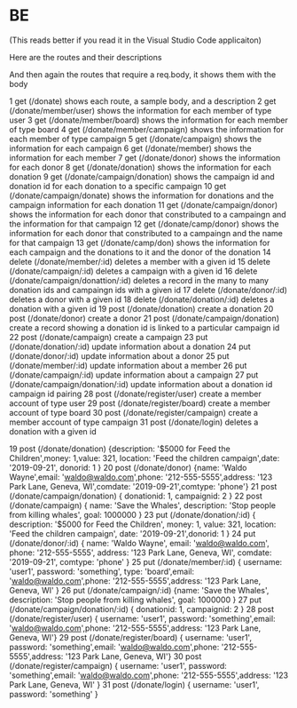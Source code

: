 # BE
(This reads better if you read it in the Visual Studio Code applicaiton)

Here are the routes and their descriptions

And then again the routes that require a req.body, it shows them with the body

1	get (/donate)		                    shows each route, a sample body, and a description
2	get (/donate/member/user)		        shows the information for each member of type user
3	get (/donate/member/board)		        shows the information for each member of type board
4	get (/donate/member/campaign)		    shows the information for each member of type campaign
5	get (/donate/campaign)		            shows the information for each campaign
6	get (/donate/member)		            shows the information for each member
7	get (/donate/donor)		                shows the information for each donor
8	get (/donate/donation)		            shows the information for each donation
9	get (/donate/campaign/donation)		    shows the campaign id and donation id for each donation to a specific campaign
10	get (/donate/campaign/donate)		    shows the information for donations and the campaign information for each donation
11	get (/donate/campaign/donor)		    shows the information for each donor that constributed to a campaingn and the information for that campaign
12	get (/donate/camp/donor)		        shows the information for each donor that constributed to a campaingn and the name for that campaign
13	get (/donate/camp/don)		            shows the information for each campaign and the donations to it and the donor of the donation
14	delete (/donate/member/:id)		        deletes a member with a given id
15	delete (/donate/campaign/:id)		    deletes a campaign with a given id
16	delete (/donate/campaign/donattion/:id)	 deletes a record in the many to many donation ids and campaingn ids with a given id
17	delete (/donate/donor/:id)		         deletes a donor with a given id
18	delete (/donate/donation/:id)		     deletes a donation with a given id
19	post (/donate/donation)                	create a donation
20	post (/donate/donor)                	create a donor
21	post (/donate/campaign/donation)	 	create a record showing a donation id is linked to a particular campaign id
22	post (/donate/campaign)	            	create a campaign
23	put (/donate/donation/:id)          	update information about a donation
24	put (/donate/donor/:id)             	update information about a donor
25	put (/donate/member/:id)            	update information about a member
26	put (/donate/campaign/:id)          	update information about a campaign
27	put (/donate/campaign/donation/:id) 	update information about a donation id campaign id pairing
28	post (/donate/register/user)	    	create a member account of type user
29	post (/donate/register/board)	    	create a member account of type board
30	post (/donate/register/campaign)	 	create a member account of type campaign
31	post (/donate/login)	                deletes a donation with a given id

19	post (/donate/donation)
{description: '$5000 for Feed the Children',money: 1,value: 321, location: 'Feed the children campaign',date: '2019-09-21', donorid: 1 }
20	post (/donate/donor)
{name: 'Waldo Wayne',email: 'waldo@waldo.com',phone: '212-555-5555',address: '123 Park Lane, Geneva, WI',comdate: '2019-09-21',comtype: 'phone'}
21	post (/donate/campaign/donation)
{ donationid: 1, campaignid: 2 }
22	post (/donate/campaign)
{ name: 'Save the Whales', description: 'Stop people from killing whales', goal: 1000000 }
23	put (/donate/donation/:id)
{ description: '$5000 for Feed the Children', money: 1, value: 321, location: 'Feed the children campaign', date: '2019-09-21',donorid: 1 }
24	put (/donate/donor/:id)
{ name: 'Waldo Wayne', email: 'waldo@waldo.com', phone: '212-555-5555', address: '123 Park Lane, Geneva, WI', comdate: '2019-09-21', comtype: 'phone' }
25	put (/donate/member/:id)
{ username: 'user1', password: 'something', type: 'board',email: 'waldo@waldo.com',phone: '212-555-5555',address: '123 Park Lane, Geneva, WI' }
26	put (/donate/campaign/:id)
{name: 'Save the Whales', description: 'Stop people from killing whales', goal: 1000000 }
27	put (/donate/campaign/donation/:id)
{ donationid: 1, campaignid: 2 }
28	post (/donate/register/user)
{ username: 'user1', password: 'something',email: 'waldo@waldo.com',phone: '212-555-5555',address: '123 Park Lane, Geneva, WI'}
29	post (/donate/register/board)
{ username: 'user1', password: 'something',email: 'waldo@waldo.com',phone: '212-555-5555',address: '123 Park Lane, Geneva, WI'}
30	post (/donate/register/campaign)
{ username: 'user1', password: 'something',email: 'waldo@waldo.com',phone: '212-555-5555',address: '123 Park Lane, Geneva, WI' }
31	post (/donate/login)
{ username: 'user1', password: 'something' }
